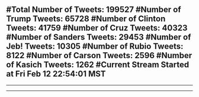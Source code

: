 #Total Number of Tweets: 199527 
#Number of Trump Tweets: 65728
#Number of Clinton Tweets: 41759
#Number of Cruz Tweets: 40323
#Number of Sanders Tweets: 29453
#Number of Jeb! Tweets: 10305
#Number of Rubio Tweets: 8122
#Number of Carson Tweets: 2596
#Number of Kasich Tweets: 1262
#Current Stream Started at Fri Feb 12 22:54:01 MST
---
---
---
